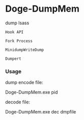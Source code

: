 # Doge-DumpMem
dump lsass


```
Hook API

Fork Process

MinidumpWriteDump

Dumpert

```

### Usage
dump encode file:

Doge-DumpMem.exe pid

decode file:

Doge-DumpMem.exe dec dmpfile
